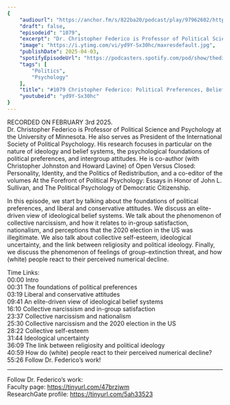 ```yaml
---
{
	"audiourl": "https://anchor.fm/s/822ba20/podcast/play/97962602/https%3A%2F%2Fd3ctxlq1ktw2nl.cloudfront.net%2Fstaging%2F2025-1-3%2F81916c13-973e-b792-7853-9a3ae4d02c7e.m4a",
	"draft": false,
	"episodeid": "1079",
	"excerpt": "Dr. Christopher Federico is Professor of Political Science and Psychology at the University of Minnesota. He also serves as President of the International Society of Political Psychology. His research focuses in particular on the nature of ideology and belief systems, the psychological foundations of political preferences, and intergroup attitudes. He is co-author (with Christopher Johnston and Howard Lavine) of Open Versus Closed: Personality, Identity, and the Politics of Redistribution, and a co-editor of the volumes At the Forefront of Political Psychology: Essays in Honor of John L. Sullivan, and The Political Psychology of Democratic Citizenship.",
	"image": "https://i.ytimg.com/vi/yd9Y-Sx30hc/maxresdefault.jpg",
	"publishDate": 2025-04-03,
	"spotifyEpisodeUrl": "https://podcasters.spotify.com/pod/show/thedissenter/episodes/1079-Christopher-Federico-Political-Preferences--Belief-Systems--Collective-Narcissism---More-e2uc35a",
	"tags": [
		"Politics",
		"Psychology"
	],
	"title": "#1079 Christopher Federico: Political Preferences, Belief Systems, Collective Narcissism, & More",
	"youtubeid": "yd9Y-Sx30hc"
}
---
```

RECORDED ON FEBRUARY 3rd 2025.  
Dr. Christopher Federico is Professor of Political Science and Psychology at the University of Minnesota. He also serves as President of the International Society of Political Psychology. His research focuses in particular on the nature of ideology and belief systems, the psychological foundations of political preferences, and intergroup attitudes. He is co-author (with Christopher Johnston and Howard Lavine) of Open Versus Closed: Personality, Identity, and the Politics of Redistribution, and a co-editor of the volumes At the Forefront of Political Psychology: Essays in Honor of John L. Sullivan, and The Political Psychology of Democratic Citizenship.

In this episode, we start by talking about the foundations of political preferences, and liberal and conservative attitudes. We discuss an elite-driven view of ideological belief systems. We talk about the phenomenon of collective narcissism, and how it relates to in-group satisfaction, nationalism, and perceptions that the 2020 election in the US was illegitimate. We also talk about collective self-esteem, ideological uncertainty, and the link between religiosity and political ideology. Finally, we discuss the phenomenon of feelings of group-extinction threat, and how (white) people react to their perceived numerical decline.

Time Links:  
<time>00:00</time> Intro  
<time>00:31</time> The foundations of political preferences  
<time>03:19</time> Liberal and conservative attitudes  
<time>09:41</time> An elite-driven view of ideological belief systems  
<time>16:10</time> Collective narcissism and in-group satisfaction  
<time>23:37</time> Collective narcissism and nationalism  
<time>25:30</time> Collective narcissism and the 2020 election in the US  
<time>28:22</time> Collective self-esteem  
<time>31:44</time> Ideological uncertainty  
<time>36:09</time> The link between religiosity and political ideology  
<time>40:59</time> How do (white) people react to their perceived numerical decline?  
<time>55:26</time> Follow Dr. Federico’s work!

---

Follow Dr. Federico’s work:  
Faculty page: https://tinyurl.com/47brzjwm  
ResearchGate profile: https://tinyurl.com/5ah33523
